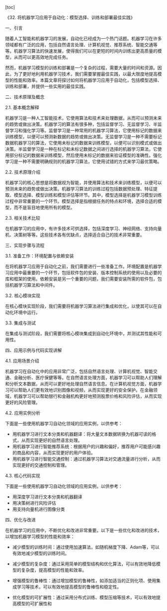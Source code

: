 
[toc]                    
                
                
《32. 将机器学习应用于自动化：模型选择、训练和部署最佳实践》

一、引言

随着人工智能和机器学习的发展，自动化已经成为一个热门话题。机器学习在许多领域都有广泛的应用，包括自然语言处理、计算机视觉、推荐系统、智能交通等等。机器学习算法的快速发展，使得我们可以在更短的时间内训练出更高质量的模型，从而可以更高效地完成任务。

然而，机器学习模型的训练和部署是一个复杂的过程，需要大量的时间和资源。因此，为了更好地利用机器学习技术，我们需要掌握最佳实践，以最大限度地提高模型的性能和效率。本篇文章将探讨如何将机器学习应用于自动化，包括模型选择、训练和部署，并提供一些实用的最佳实践。

二、技术原理及概念

2.1. 基本概念解释

机器学习是一种人工智能技术，它使用算法和技术来处理数据，从而可以预测未来的趋势或做出决策。机器学习的算法有很多种，包括监督学习、无监督学习、半监督学习和强化学习等。监督学习是一种常用的机器学习算法，它使用标记的数据来训练模型，以便可以预测新数据的趋势或做出决策。无监督学习是一种不需要标记数据机器学习的算法，它使用未标记的数据来训练模型，以便可以识别模式或做出决策。半监督学习是一种在标记和未标记数据之间进行选择的机器学习算法，它使用部分标记的数据来训练模型，然后使用未标记的数据来验证模型的准确性。强化学习是一种不需要明确规则的机器学习算法，它使用试错的方式来学习最优策略。

2.2. 技术原理介绍

机器学习的核心思想是将数据视为智能，并使用算法和技术来训练模型，以便可以预测未来的趋势或做出决策。机器学习算法的训练过程包括数据预处理、特征提取、模型选择、模型训练和模型评估等环节。其中，模型选择是机器学习模型训练过程中非常重要的一个环节。模型选择是指根据任务的特点和环境，选择合适的模型，而不是盲目地使用所有的模型。

2.3. 相关技术比较

在机器学习的应用中，有许多技术可供选择，包括深度学习、神经网络、支持向量机、决策树等等。这些技术各有优缺点，选择适合自己的技术非常重要。

三、实现步骤与流程

3.1. 准备工作：环境配置与依赖安装

在将机器学习应用于自动化之前，我们需要进行一些准备工作。环境配置是机器学习应用中最重要的一个环节，包括软件包的安装、版本控制系统的使用以及必要的库和框架的使用。依赖安装是另一个重要的问题，我们需要安装所需的软件包，包括机器学习算法和中间件。

3.2. 核心模块实现

在核心模块实现阶段，我们需要将机器学习算法进行集成和优化，以使其可以在自动化环境中运行。

3.3. 集成与测试

在集成与测试阶段，我们需要将核心模块集成到自动化环境中，并测试其性能和可用性。

四、应用示例与代码实现讲解

4.1. 应用场景介绍

机器学习在自动化中的应用非常广泛，包括自然语言处理、计算机视觉、智能交通、金融分析、医疗保健等等。在自然语言处理方面，机器学习可以帮助人们理解和分析文本数据，从而可以更好地处理自然语言信息。在计算机视觉方面，机器学习可以帮助人们更有效地识别图像和视频，从而实现更好的安全保护。在金融领域，机器学习可以帮助银行和金融机构更好地预测股票价格和风险评估，从而实现更好的风险管理。

4.2. 应用实例分析

下面是一些使用机器学习自动化领域的应用实例，以供参考：

- 用机器学习进行文本分类和机器翻译：将大量文本数据转换为机器可读的格式，从而实现更好的自然语言处理。
- 用机器学习进行智能推荐系统：根据用户的兴趣和偏好，推荐用户可能感兴趣的商品和内容，从而实现更好的用户体验。
- 用机器学习进行智能交通控制：通过机器学习算法对交通流量进行分析，从而实现更好的交通控制和管理。

4.3. 核心代码实现

下面是一些使用机器学习自动化领域的应用实例，以供参考：

- 用深度学习进行文本分类和机器翻译
- 用决策树进行风险评估
- 用支持向量机进行图像分类

四、优化与改进

在机器学习的应用中，不断优化和改进非常重要。以下是一些优化和改进的技术，以增加机器学习模型的性能和效率：

- 减少模型的训练时间：通过使用加速算法，如随机梯度下降、Adam等，可以有效地减少模型的训练时间。

- 减少模型的复杂度：通过采用简单的模型结构和优化算法，可以有效地降低模型的复杂度，提高模型的性能和效率。

- 增强模型的鲁棒性：通过增加模型的鲁棒性，如添加适当的正则化项、使用集成学习等技术，可以有效地提高模型的鲁棒性和稳定性。

- 优化模型的可扩展性：通过采用分布式训练、模型压缩等技术，可以有效地提高模型的可扩展性和

